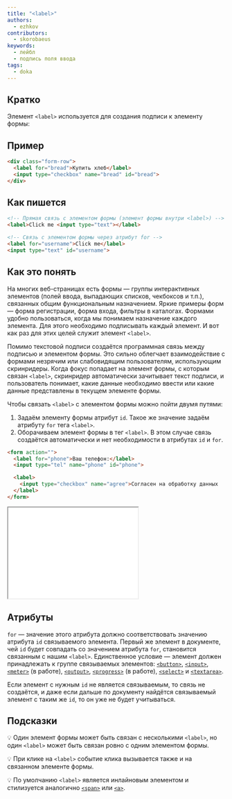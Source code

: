 ```yaml
---
title: "<label>"
authors:
  - ezhkov
contributors:
  - skorobaeus
keywords:
  - лейбл
  - подпись поля ввода
tags:
  - doka
---
```


## Кратко

Элемент `<label>` используется для создания подписи к элементу формы:

## Пример

```html
<div class="form-row">
  <label for="bread">Купить хлеб</label>
  <input type="checkbox" name="bread" id="bread">
</div>
```

## Как пишется

```html
<!-- Прямая связь с элементом формы (элемент формы внутри <label>) -->
<label>Click me <input type="text"></label>

<!-- Связь с элементом формы через атрибут for -->
<label for="username">Click me</label>
<input type="text" id="username">
```

## Как это понять

На многих веб-страницах есть формы — группы интерактивных элементов (полей ввода, выпадающих списков, чекбоксов и т.п.), связанных общим функциональным назначением. Яркие примеры форм — форма регистрации, форма входа, фильтры в каталогах. Формами удобно пользоваться, когда мы понимаем назначение каждого элемента. Для этого необходимо подписывать каждый элемент. И вот как раз для этих целей служит элемент `<label>`.

Помимо текстовой подписи создаётся программная связь между подписью и элементом формы. Это сильно облегчает взаимодействие с формами незрячим или слабовидящим пользователям, использующим скринридеры. Когда фокус попадает на элемент формы, с которым связан `<label>`, скринридер автоматически зачитывает текст подписи, и пользователь понимает, какие данные необходимо ввести или какие данные представлены в текущем элементе формы.

Чтобы связать `<label>` с элементом формы можно пойти двумя путями:

1. Задаём элементу формы атрибут `id`. Такое же значение задаём атрибуту `for` тега `<label>`.
2. Оборачиваем элемент формы в тег `<label>`. В этом случае связь создаётся автоматически и нет необходимости в атрибутах `id` и `for`.

```html
<form action="">
  <label for="phone">Ваш телефон:</label>
  <input type="tel" name="phone" id="phone">

  <label>
    <input type="checkbox" name="agree">Согласен на обработку данных
  </label>
</form>
```

<iframe title="Два способа связать label и input" src="demos/label-input.html" height="210"></iframe>

## Атрибуты

`for` — значение этого атрибута должно соответствовать значению атрибута `id` связываемого элемента. Первый же элемент в документе, чей `id` будет совпадать со значением атрибута `for`, становится связанным с нашим `<label>`. Единственное условие — элемент должен принадлежать к группе связываемых элементов: [`<button>`](/html/button), [`<input>`](/html/input), [`<meter>`](/html/meter) (в работе), [`<output>`](/html/output), [`<progress>`](/html/progress) (в работе), [`<select>`](/html/select) и [`<textarea>`](/html/textarea).

Если элемент с нужным `id` не является связываемым, то связь не создаётся, и даже если дальше по документу найдётся связываемый элемент с таким же `id`, то он уже не будет учитываться.

## Подсказки

💡 Один элемент формы может быть связан с несколькими `<label>`, но один `<label>` может быть связан ровно с одним элементом формы.

💡 При клике на `<label>` событие клика вызывается также и на связанном элементе формы.

💡 По умолчанию `<label>` является инлайновым элементом и стилизуется аналогично [`<span>`](/html/span) или [`<a>`](/html/a).
